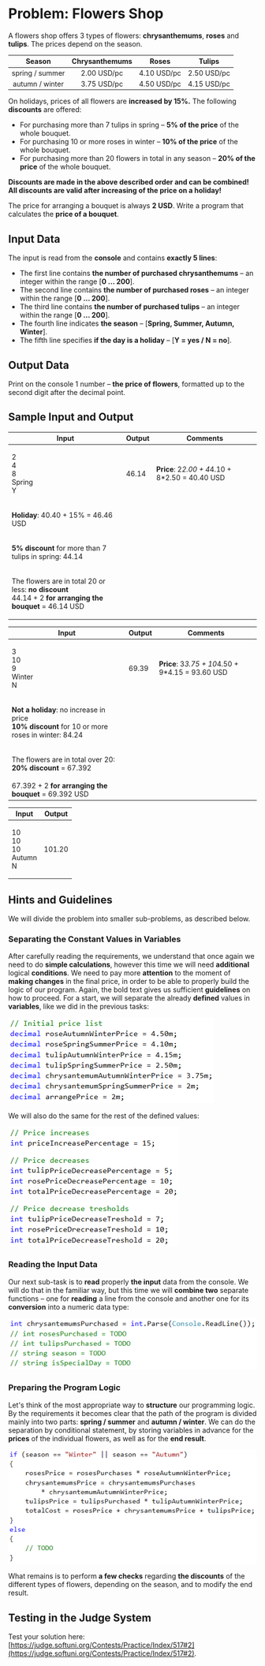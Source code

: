 # Problem: Flowers Shop

A flowers shop offers 3 types of flowers: **chrysanthemums**, **roses** and **tulips**. The prices depend on the season.

|      Season     | Chrysanthemums |    Roses    |    Tulips   |
| :-------------: | :------------: | :---------: | :---------: |
| spring / summer |   2.00 USD/pc  | 4.10 USD/pc | 2.50 USD/pc |
| autumn / winter |   3.75 USD/pc  | 4.50 USD/pc | 4.15 USD/pc |

On holidays, prices of all flowers are **increased by 15%.** The following **discounts** are offered:

* For purchasing more than 7 tulips in spring – **5% of the price** of the whole bouquet.
* For purchasing 10 or more roses in winter – **10% of the price** of the whole bouquet.
* For purchasing more than 20 flowers in total in any season – **20% of the price** of the whole bouquet.

**Discounts are made in the above described order and can be combined! All discounts are valid after increasing of the price on a holiday!**

The price for arranging a bouquet is always **2 USD**. Write a program that calculates the **price of a bouquet**.

## Input Data

The input is read from the **console** and contains **exactly 5 lines**:

* The first line contains **the number of purchased chrysanthemums** – an integer within the range \[**0 … 200**].
* The second line contains **the number of purchased roses** – an integer within the range \[**0 … 200**].
* The third line contains **the number of purchased tulips** – an integer within the range \[**0 … 200**].
* The fourth line indicates **the season** – \[**Spring, Summer, Autumn, Winter**].
* The fifth line specifies **if the day is a holiday** – \[**Y = yes / N = no**].

## Output Data

Print on the console 1 number – **the price of flowers**, formatted up to the second digit after the decimal point.

## Sample Input and Output

| Input                                                                                                                                        | Output | Comments                                                                |
| -------------------------------------------------------------------------------------------------------------------------------------------- | ------ | ----------------------------------------------------------------------- |
| <p>2<br>4<br>8<br>Spring<br>Y<br></p>                                                                                                        | 46.14  | <p><strong>Price</strong>: 2*2.00 + 4*4.10 + 8*2.50 = 40.40 USD<br></p> |
| <p><strong>Holiday</strong>: 40.40 + 15% = 46.46 USD<br></p>                                                                                 |        |                                                                         |
| <p><strong>5% discount</strong> for more than 7 tulips in spring: 44.14<br></p>                                                              |        |                                                                         |
| <p>The flowers are in total 20 or less: <strong>no discount</strong><br>44.14 + 2 <strong>for arranging the bouquet</strong> = 46.14 USD</p> |        |                                                                         |

| Input                                                                                                                                  | Output | Comments                                                                 |
| -------------------------------------------------------------------------------------------------------------------------------------- | ------ | ------------------------------------------------------------------------ |
| <p>3<br>10<br>9<br>Winter<br>N<br></p>                                                                                                 | 69.39  | <p><strong>Price</strong>: 3*3.75 + 10*4.50 + 9*4.15 = 93.60 USD<br></p> |
| <p><strong>Not a holiday</strong>: no increase in price<br><strong>10% discount</strong> for 10 or more roses in winter: 84.24<br></p> |        |                                                                          |
| <p>The flowers are in total over 20: <strong>20% discount</strong> = 67.392<br></p>                                                    |        |                                                                          |
| 67.392 + 2 **for arranging the bouquet** = 69.392 USD                                                                                  |        |                                                                          |

| Input                                | Output |
| ------------------------------------ | ------ |
| <p>10<br>10<br>10<br>Autumn<br>N</p> | 101.20 |

## Hints and Guidelines

We will divide the problem into smaller sub-problems, as described below.

### Separating the Constant Values in Variables

After carefully reading the requirements, we understand that once again we need to do **simple calculations**, however this time we will need **additional** logical **conditions**. We need to pay more **attention** to the moment of **making changes** in the final price, in order to be able to properly build the logic of our program. Again, the bold text gives us sufficient **guidelines** on how to proceed. For a start, we will separate the already **defined** values in **variables**, like we did in the previous tasks:

![](../assets/chapter-8-2-images/03.Flowers-01.png)

We will also do the same for the rest of the defined values:

![](../assets/chapter-8-2-images/03.Flowers-02.png)

### Reading the Input Data

Our next sub-task is to **read** properly **the input** data from the console. We will do that in the familiar way, but this time we will **combine two** separate functions – one for **reading** a line from the console and another one for its **conversion** into a numeric data type:

![](../assets/chapter-8-2-images/03.Flowers-03.png)

### Preparing the Program Logic

Let's think of the most appropriate way to **structure** our programming logic. By the requirements it becomes clear that the path of the program is divided mainly into two parts: **spring / summer** and **autumn / winter**. We can do the separation by conditional statement, by storing variables in advance for the **prices** of the individual flowers, as well as for the **end result**.

![](../assets/chapter-8-2-images/03.Flowers-04.png)

What remains is to perform **a few checks** regarding **the discounts** of the different types of flowers, depending on the season, and to modify the end result.

## Testing in the Judge System

Test your solution here: [https://judge.softuni.org/Contests/Practice/Index/517#2](https://judge.softuni.org/Contests/Practice/Index/517#2).
